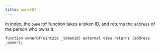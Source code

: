 ```yaml
---
title: ownerOf
---
```


In [index](/knowledge/Web3/solidity/index.md), the `ownerOf` function takes a token ID, and returns the `address` of the person who owns it.

```solidity
function ownerOf(uint256 _tokenId) external view returns (address _owner);
```
